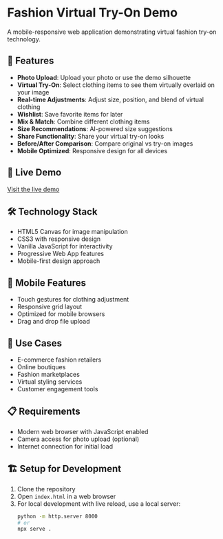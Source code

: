 # Fashion Virtual Try-On Demo

A mobile-responsive web application demonstrating virtual fashion try-on technology.

## 🌟 Features

- **Photo Upload**: Upload your photo or use the demo silhouette
- **Virtual Try-On**: Select clothing items to see them virtually overlaid on your image
- **Real-time Adjustments**: Adjust size, position, and blend of virtual clothing
- **Wishlist**: Save favorite items for later
- **Mix & Match**: Combine different clothing items
- **Size Recommendations**: AI-powered size suggestions
- **Share Functionality**: Share your virtual try-on looks
- **Before/After Comparison**: Compare original vs try-on images
- **Mobile Optimized**: Responsive design for all devices

## 🚀 Live Demo

[Visit the live demo](https://actcian.github.io/fashion-virtual-tryon)

## 🛠️ Technology Stack

- HTML5 Canvas for image manipulation
- CSS3 with responsive design
- Vanilla JavaScript for interactivity
- Progressive Web App features
- Mobile-first design approach

## 📱 Mobile Features

- Touch gestures for clothing adjustment
- Responsive grid layout
- Optimized for mobile browsers
- Drag and drop file upload

## 🎯 Use Cases

- E-commerce fashion retailers
- Online boutiques
- Fashion marketplaces
- Virtual styling services
- Customer engagement tools

## 📋 Requirements

- Modern web browser with JavaScript enabled
- Camera access for photo upload (optional)
- Internet connection for initial load

## 🏗️ Setup for Development

1. Clone the repository
2. Open `index.html` in a web browser
3. For local development with live reload, use a local server:
   ```bash
   python -m http.server 8000
   # or
   npx serve .
